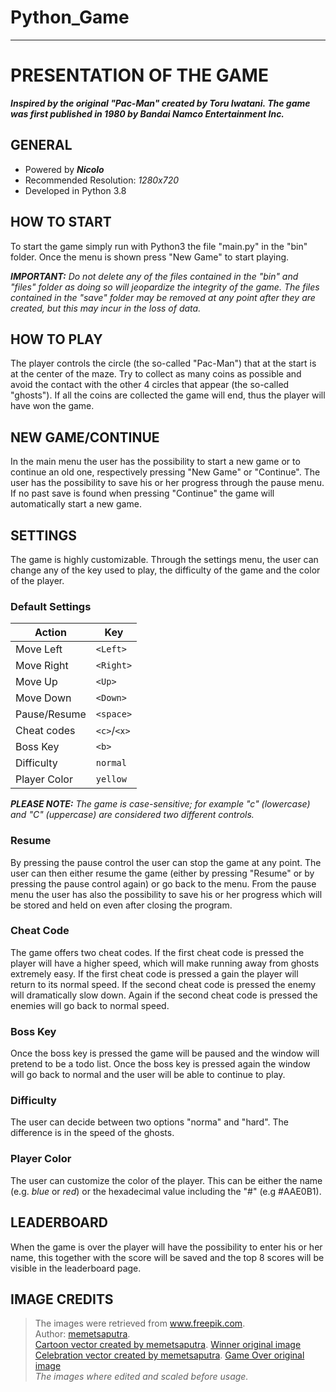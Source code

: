 # Python_Game


***
# PRESENTATION OF THE GAME
***Inspired by the original _"Pac-Man"_ created by _Toru Iwatani_. The game 
was first published in 1980 by _Bandai Namco Entertainment Inc._*** 

## GENERAL
- Powered by ***Nicolo***
- Recommended Resolution: _1280x720_ 
- Developed in Python 3.8

## HOW TO START
To start the game simply run with Python3 the file "main.py" in the "bin" 
folder. Once the menu is shown press "New Game" to start playing.

***IMPORTANT:*** _Do not delete any of the files contained in the "bin" and 
"files" folder as doing so will jeopardize the integrity of the game. The 
files contained in the "save" folder may be removed at any point after they 
are created, but this may incur in the loss of data._

## HOW TO PLAY
The player controls the circle (the so-called "Pac-Man") that at the start 
is at the center of the maze. Try to collect as many coins as possible and 
avoid the contact with the other 4 circles that appear (the so-called 
"ghosts"). If all the coins are collected the game will end, thus the player 
will have won the game.

## NEW GAME/CONTINUE
In the main menu the user has the possibility to start a new game or 
to continue an old one, respectively pressing "New Game" or "Continue".
The user has the possibility to save his or her progress through the pause 
menu. If no past save is found when pressing "Continue" the game will 
automatically start a new game.

## SETTINGS
The game is highly customizable. Through the settings menu, the user can 
change any of the key used to play, the difficulty of the game
and the color of the player.

### Default Settings
| Action | Key |
| ----------- | ----------- |
| Move Left | `<Left>` |
| Move Right | `<Right>` |
| Move Up | `<Up>` |
| Move Down | `<Down>` |
| Pause/Resume | `<space>` |
| Cheat codes | `<c>`/`<x>`|
| Boss Key | `<b>` |
| Difficulty | `normal` |
| Player Color | `yellow` |

***PLEASE NOTE:*** _The game is case-sensitive; for example "c" 
(lowercase) and "C" (uppercase) are considered two different controls._

### Resume
By pressing the pause control the user can stop the game at any point.
The user can then either resume the game (either by pressing "Resume" 
or by pressing the pause control again) or go back to the menu. From the 
pause menu the user has also the possibility to save his or her progress 
which will be stored and held on even after closing the program. 

### Cheat Code
The game offers two cheat codes. If the first cheat code is pressed the player 
will have a higher speed, which will make running away from ghosts 
extremely easy. If the first cheat code is pressed a gain the player will 
return to its normal speed. If the second cheat code is pressed the enemy 
will dramatically slow down. Again if the second cheat code is pressed the 
enemies will go back to normal speed.

### Boss Key
Once the boss key is pressed the game will be paused and the window will
pretend to be a todo list. Once the boss key is pressed again the window 
will go back to normal and the user will be able to continue to play.

### Difficulty 
The user can decide between two options "norma" and "hard". The difference 
is in the speed of the ghosts.

### Player Color 
The user can customize the color of the player. This can be either the name
(e.g. _blue_ or _red_) or the hexadecimal value including the "#"
(e.g #AAE0B1).

## LEADERBOARD
When the game is over the player will have the possibility to enter his or 
her name, this together with the score will be saved and the top 8 scores 
will be visible in the leaderboard page.

## IMAGE CREDITS
>The images were retrieved from <a>www.freepik.com.   
> Author: [memetsaputra](www.freepik.com/memetsaputra).           
> <a href="https://www.freepik.com/vectors/cartoon">Cartoon vector created 
> by memetsaputra</a>.
[Winner original image](https://www.freepik.com/free-vector/winner-sticker-editable-cartoon-text-effect_9210677.htm#page=1&query=win&position=17&from_view=search)   
> <a href="https://www.freepik.com/vectors/celebration">Celebration vector 
> created by memetsaputra</a>.
> [Game Over original image](https://www.freepik.com/free-vector/modern-text-style-editable-glitch-text-effect_13791467.htm#page=1&query=game%20over%20memetsaputra&position=4&from_view=search)                    
> _The images where edited and scaled before usage._

